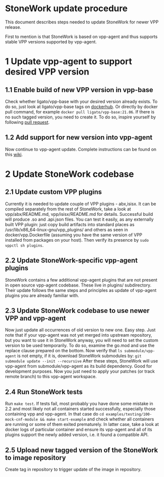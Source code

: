 # StoneWork update procedure

This document describes steps needed to update StoneWork for newer VPP release.

First to mention is that StoneWork is based on vpp-agent and thus supports
stable VPP versions supported by vpp-agent.

# 1 Update vpp-agent to support desired VPP version

## 1.1 Enable build of new VPP version in vpp-base

Check whether ligato/vpp-base with your desired version already exists.
To do so, just look at ligato/vpp-base tags on [dockerhub][dockerhub-tags].
Or directly by docker pull command, for example
`docker pull ligato/vpp-base:21.06`.
If there is no such tagged version, you need to create it.
To do so, inspire yourself by following [pull request][inspiration-pr].

## 1.2 Add support for new version into vpp-agent

Now continue to vpp-agent update. Complete instructions can be found on this
[wiki][agent-instructions].


# 2 Update StoneWork codebase

## 2.1 Update custom VPP plugins

Currently it is needed to update couple of VPP plugins - abx,isisx. It can be compiled
separately from the rest of StoneWork, take a look at vpp/abx/README.md, vpp/isisx/README.md for
details. Successful build will produce .so and .api.json files.
You can test it easily, as any externally built VPP plugin: just copy build
artifacts into standard places as /usr/lib/x86_64-linux-gnu/vpp_plugins/
and others as seen in docker/vpp.Dockerfile (assuming you have the same version
of VPP installed from packages on your host). Then verify its presence by
`sudo vppctl sh plugins`.

## 2.2 Update StoneWork-specific vpp-agent plugins

StoneWork contains a few additional vpp-agent plugins that are not present in
open source vpp-agent codebase. These live in plugins/ subdirectory.
Their update follows the same steps and principles as update of vpp-agent
plugins you are already familiar with.

## 2.3 Update StoneWork codebase to use newer VPP and vpp-agent

Now just update all occurrences of old version to new one. Easy step.
Just note that if your
vpp-agent was not yet merged into upstream repository, but you want to use it
in StoneWork anyway, you will need to set the custom version to be used
temporarily.
To do so, examine the go.mod and use the replace clause prepared on the bottom.
Now verify that `ls submodule/vpp-agent` is not empty,
if it is, download StoneWork submodules by:
`git submodule update --init --recursive`
After these steps, StoneWork will use vpp-agent from submodule/vpp-agent as its
build dependency. Good for development purposes. Now you just need to apply your
patches (or track remote branch) to this vpp-agent workspace.

## 2.4 Run StoneWork tests

Run `make test`. If tests fail, most probably you have done some mistake in 2.2
and most likely not all containers started successfully, especially those
containing vpp and vpp-agent.
In that case do
`cd examples/testing/100-mock-cnf-module && make start-example`
and check whether all containers are running or some of them exited prematurely.
In latter case, take a look at docker logs of particular container and ensure
its vpp-agent and all of its plugins support the newly added version, i.e. it
found a compatible API.

## 2.5 Upload new tagged version of the StoneWork to image repository

Create tag in repository to trigger update of the image in repository.

[dockerhub-tags]: https://hub.docker.com/r/ligato/vpp-base/tags?page=1&ordering=last_updated&name=21.06
[inspiration-pr]: https://github.com/ligato/vpp-base/pull/18
[agent-instructions]: https://github.com/ligato/vpp-agent/wiki/Guide-for-adding-new-VPP-version


